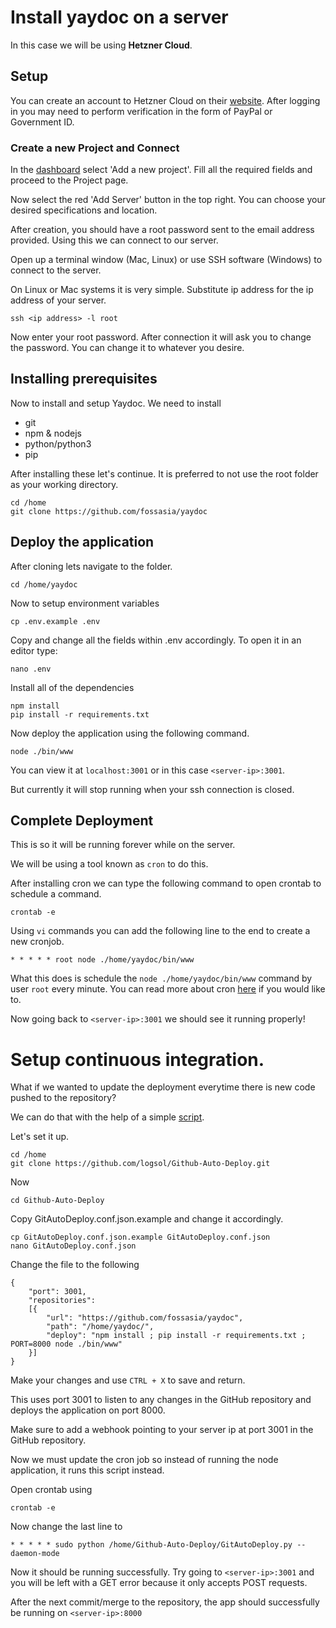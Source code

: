 # Install yaydoc on a server
In this case we will be using **Hetzner Cloud**.

## Setup
You can create an account to Hetzner Cloud on their [website](https://www.hetzner.com). After logging in you may need to perform verification in the form of PayPal or Government ID.

### Create a new Project and Connect
In the [dashboard](https://console.hetzner.cloud/) select 'Add a new project'. Fill all the required fields and proceed to the Project page.

Now select the red 'Add Server' button in the top right. You can choose your desired specifications and location.

After creation, you should have a root password sent to the email address provided. Using this we can connect to our server.

Open up a terminal window (Mac, Linux) or use SSH software (Windows) to connect to the server.

On Linux or Mac systems it is very simple. Substitute ip address for the ip address of your server.
```
ssh <ip address> -l root
```
Now enter your root password. After connection it will ask you to change the password. You can change it to whatever you desire.

## Installing prerequisites
Now to install and setup Yaydoc.
We need to install
- git
- npm & nodejs
- python/python3
- pip

After installing these let's continue. It is preferred to not use the root folder as your working directory.
```
cd /home
git clone https://github.com/fossasia/yaydoc
```

## Deploy the application
After cloning lets navigate to the folder.
```
cd /home/yaydoc
```
Now to setup environment variables
```
cp .env.example .env
```
Copy and change all the fields within .env accordingly. To open it in an editor type:
```
nano .env
```
Install all of the dependencies
```
npm install
pip install -r requirements.txt
```
Now deploy the application using the following command. 
```
node ./bin/www
```
You can view it at `localhost:3001` or in this case `<server-ip>:3001`.

But currently it will stop running when your ssh connection is closed.

## Complete Deployment
This is so it will be running forever while on the server.

We will be using a tool known as `cron` to do this.

After installing cron we can type the following command to open crontab to schedule a command.
```
crontab -e
```
Using `vi` commands you can add the following line to the end to create a new cronjob.
```
* * * * * root node ./home/yaydoc/bin/www
```
What this does is schedule the `node ./home/yaydoc/bin/www` command by user `root` every minute. You can read more about cron [here](https://www.taniarascia.com/setting-up-a-basic-cron-job-in-linux/) if you would like to.

Now going back to `<server-ip>:3001` we should see it running properly!

# Setup continuous integration.
What if we wanted to update the deployment everytime there is new code pushed to the repository?

We can do that with the help of a simple [script](https://github.com/logsol/Github-Auto-Deploy).

Let's set it up.
```
cd /home
git clone https://github.com/logsol/Github-Auto-Deploy.git
```
Now 
```
cd Github-Auto-Deploy
```
Copy 	GitAutoDeploy.conf.json.example and change it accordingly.
```
cp GitAutoDeploy.conf.json.example GitAutoDeploy.conf.json
nano GitAutoDeploy.conf.json
```
Change the file to the following
```
{
	"port": 3001, 
	"repositories": 
	[{
		"url": "https://github.com/fossasia/yaydoc", 
		"path": "/home/yaydoc/",
		"deploy": "npm install ; pip install -r requirements.txt ; PORT=8000 node ./bin/www"
	}]
}
```
Make your changes and use `CTRL + X` to save and return.

This uses port 3001 to listen to any changes in the GitHub repository and deploys the application on port 8000.

Make sure to add a webhook pointing to your server ip at port 3001 in the GitHub repository.

Now we must update the cron job so instead of running the node application, it runs this script instead.

Open crontab using
```
crontab -e
```

Now change the last line to
```
* * * * * sudo python /home/Github-Auto-Deploy/GitAutoDeploy.py --daemon-mode
```
Now it should be running successfully. Try going to `<server-ip>:3001` and you will be left with a GET error because it only accepts POST requests.

After the next commit/merge to the repository, the app should successfully be running on `<server-ip>:8000`
